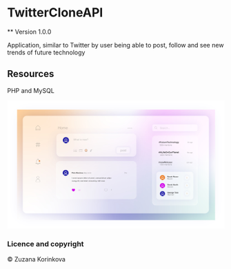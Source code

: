 # TwitterCloneAPI

** Version 1.0.0

Application, similar to Twitter by user being able to post, follow and see new trends of future technology

## Resources
PHP and MySQL 


![](images/title.jpg)


### Licence and copyright
© Zuzana Korinkova
